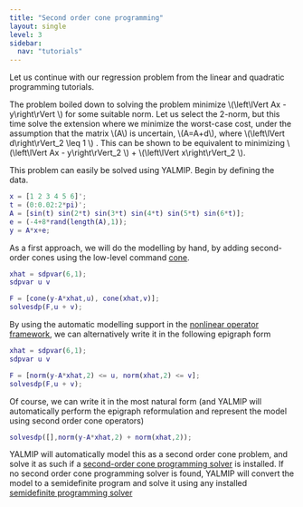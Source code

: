 ```yaml
---
title: "Second order cone programming"
layout: single
level: 3
sidebar:
  nav: "tutorials"
---
```


Let us continue with our regression problem from the linear and quadratic programming tutorials.

The problem boiled down to solving the problem minimize \\(\left\lVert Ax - y\right\rVert \\) for some suitable norm. Let us select the 2-norm, but this time solve the extension where we minimize the worst-case cost, under the assumption that the matrix \\(A\\) is uncertain, \\(A=A+d\\), where \\(\left\lVert d\right\rVert_2 \leq 1 \\) . This can be shown to be equivalent to minimizing \\(\left\lVert Ax - y\right\rVert_2 \\) + \\(\left\lVert x\right\rVert_2 \\).

This problem can easily be solved using YALMIP. Begin by defining the data.

````matlab
x = [1 2 3 4 5 6]';
t = (0:0.02:2*pi)';
A = [sin(t) sin(2*t) sin(3*t) sin(4*t) sin(5*t) sin(6*t)];
e = (-4+8*rand(length(A),1));
y = A*x+e;
````

As a first approach, we will do the modelling by hand, by adding second-order cones using the low-level command [cone](/yalmip/comands/cone).

````matlab
xhat = sdpvar(6,1);
sdpvar u v

F = [cone(y-A*xhat,u), cone(xhat,v)];
solvesdp(F,u + v);
````

By using the automatic modelling support in the [nonlinear operator framework](/yalmip/tutorials/nonlinearoperator), we can alternatively write it in the following epigraph form

````matlab
xhat = sdpvar(6,1);
sdpvar u v

F = [norm(y-A*xhat,2) <= u, norm(xhat,2) <= v];
solvesdp(F,u + v);
````

Of course, we can write it in the most natural form (and YALMIP will automatically perform the epigraph reformulation and represent the model using second order cone operators)
````matlab
solvesdp([],norm(y-A*xhat,2) + norm(xhat,2));
````

YALMIP will automatically model this as a second order cone problem, and solve it as such if a [second-order cone programming solver](/yalmip/solvers) is installed. If no second order cone programming solver is found, YALMIP will convert the model to a semidefinite program and solve it using any installed [semidefinite programming solver](/yalmip/solvers)
